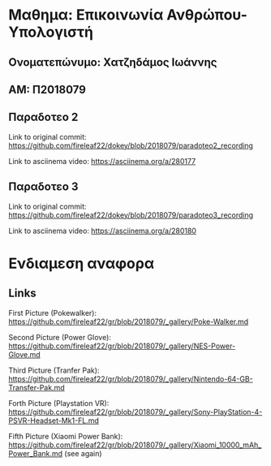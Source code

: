 Μαθημα: Επικοινωνία Ανθρώπου-Υπολογιστή
=
Ονοματεπώνυμο: Χατζηδάμος Ιωάννης
-
ΑΜ: Π2018079
-
Παραδοτεο 2
-
Link to original commit: https://github.com/fireleaf22/dokey/blob/2018079/paradoteo2_recording

Link to asciinema video: https://asciinema.org/a/280177

Παραδοτεο 3
-
Link to original commit: https://github.com/fireleaf22/dokey/blob/2018079/paradoteo3_recording

Link to asciinema video: https://asciinema.org/a/280180


Ενδιαμεση αναφορα
=

Links
-

First Picture (Pokewalker): https://github.com/fireleaf22/gr/blob/2018079/_gallery/Poke-Walker.md

Second Picture (Power Glove): https://github.com/fireleaf22/gr/blob/2018079/_gallery/NES-Power-Glove.md

Third Picture (Tranfer Pak): https://github.com/fireleaf22/gr/blob/2018079/_gallery/Nintendo-64-GB-Transfer-Pak.md

Forth Picture (Playstation VR): https://github.com/fireleaf22/gr/blob/2018079/_gallery/Sony-PlayStation-4-PSVR-Headset-Mk1-FL.md

Fifth Picture (Xiaomi Power Bank): https://github.com/fireleaf22/gr/blob/2018079/_gallery/Xiaomi_10000_mAh_Power_Bank.md (see again)
